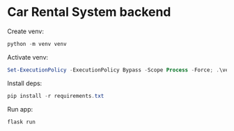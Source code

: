 # Car Rental System backend

Create venv:

```powershell
python -m venv venv
```

Activate venv:

```powershell
Set-ExecutionPolicy -ExecutionPolicy Bypass -Scope Process -Force; .\venv\Scripts\Activate.ps1
```

Install deps:
```powershell
pip install -r requirements.txt
```

Run app:
```powershell
flask run
```
